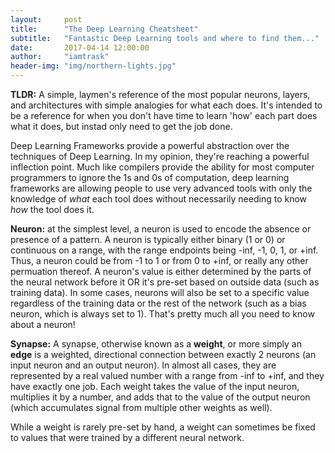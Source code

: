 ```yaml
---
layout:     post
title:      "The Deep Learning Cheatsheet"
subtitle:   "Fantastic Deep Learning tools and where to find them..."
date:       2017-04-14 12:00:00
author:     "iamtrask"
header-img: "img/northern-lights.jpg"
---
```


<p><b>TLDR:</b> A simple, laymen's reference of the most popular neurons, layers, and architectures with simple analogies for what each does. It's intended to be a reference for when you don't have time to learn 'how' each part does what it does, but instad only need to get the job done.</p>

<p>Deep Learning Frameworks provide a powerful abstraction over the techniques of Deep Learning. In my opinion, they're reaching a powerful inflection point. Much like compilers provide the ability for most computer programmers to ignore the 1s and 0s of computation, deep learning frameworks are allowing people to use very advanced tools with only the knowledge of <i>what</i> each tool does without necessarily needing to know <i>how</i> the tool does it.</p>

<b>Neuron:</b> at the simplest level, a neuron is used to encode the absence or presence of a pattern. A neuron is typically either binary (1 or 0) or continuous on a range, with the range endpoints being -inf, -1, 0, 1, or +inf. Thus, a neuron could be from -1 to 1 or from 0 to +inf, or really any other permuation thereof. A neuron's value is either determined by the parts of the neural network before it OR it's pre-set based on outside data (such as training data). In some cases, neurons will also be set to a specific value regardless of the training data or the rest of the network (such as a bias neuron, which is always set to 1). That's pretty much all you need to know about a neuron!

<b>Synapse:</b> A synapse, otherwise known as a <b>weight</b>, or more simply an <b>edge</b> is a weighted, directional connection between exactly 2 neurons (an input neuron and an output neuron). In almost all cases, they are represented by a real valued number with a range from -inf to +inf, and they have exactly one job. Each weight takes the value of the input neuron, multiplies it by a number, and adds that to the value of the output neuron (which accumulates signal from multiple other weights as well). 

While a weight is rarely pre-set by hand, a weight can sometimes be fixed to values that were trained by a different neural network. 